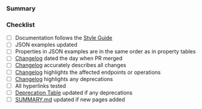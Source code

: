 ### Summary

<!-- Summarise the changes here in bullet points. -->

### Checklist

- [ ] Documentation follows the [Style Guide](https://mews.atlassian.net/wiki/x/KJAoCw)
- [ ] JSON examples updated
- [ ] Properties in JSON examples are in the same order as in property tables
- [ ] [Changelog] dated the day when PR merged
- [ ] [Changelog] accurately describes all changes
- [ ] [Changelog] highlights the affected endpoints or operations
- [ ] [Changelog] highlights any deprecations
- [ ] All hyperlinks tested
- [ ] [Deprecation Table](https://github.com/MewsSystems/gitbook-connector-api/blob/master/deprecations/README.md) updated if any deprecations
- [ ] [SUMMARY.md](https://github.com/MewsSystems/gitbook-connector-api/blob/master/SUMMARY.md) updated if new pages added

[Changelog]: https://github.com/MewsSystems/gitbook-connector-api/blob/master/changelog/README.md
